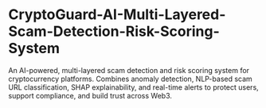 # CryptoGuard-AI-Multi-Layered-Scam-Detection-Risk-Scoring-System
An AI-powered, multi-layered scam detection and risk scoring system for cryptocurrency platforms. Combines anomaly detection, NLP-based scam URL classification, SHAP explainability, and real-time alerts to protect users, support compliance, and build trust across Web3.
